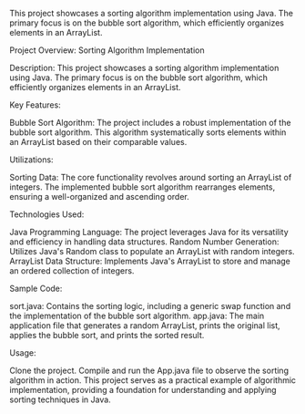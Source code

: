 This project showcases a sorting algorithm implementation using Java. The primary focus is on the bubble sort algorithm, which efficiently organizes elements in an ArrayList.

Project Overview: Sorting Algorithm Implementation

Description:
This project showcases a sorting algorithm implementation using Java. The primary focus is on the bubble sort algorithm, which efficiently organizes elements in an ArrayList.

Key Features:

Bubble Sort Algorithm: The project includes a robust implementation of the bubble sort algorithm. This algorithm systematically sorts elements within an ArrayList based on their comparable values.

Utilizations:

Sorting Data: The core functionality revolves around sorting an ArrayList of integers. The implemented bubble sort algorithm rearranges elements, ensuring a well-organized and ascending order.

Technologies Used:

Java Programming Language: The project leverages Java for its versatility and efficiency in handling data structures.
Random Number Generation: Utilizes Java's Random class to populate an ArrayList with random integers.
ArrayList Data Structure: Implements Java's ArrayList to store and manage an ordered collection of integers.

Sample Code:

sort.java: Contains the sorting logic, including a generic swap function and the implementation of the bubble sort algorithm.
app.java: The main application file that generates a random ArrayList, prints the original list, applies the bubble sort, and prints the sorted result.

Usage:

Clone the project.
Compile and run the App.java file to observe the sorting algorithm in action.
This project serves as a practical example of algorithmic implementation, providing a foundation for understanding and applying sorting techniques in Java.
